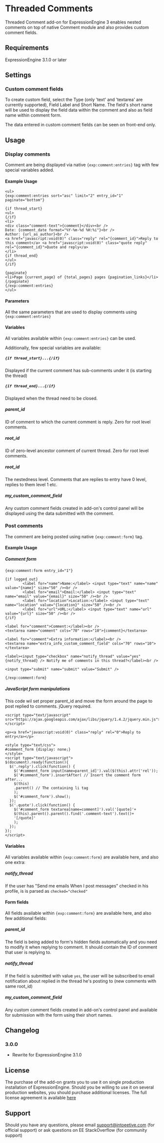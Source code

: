 # Threaded Comments

Threaded Comment add-on for ExpressionEngine 3 enables nested comments on top of native Comment module and also provides custom comment fields.

## Requirements

ExpressionEngine 3.1.0 or later

## Settings

### Custom comment fields

To create custom field, select the Type (only 'text' and 'textarea' are currently supported), Field Label and Short Name. The field's short name will be used to display the field data within the comment and also as field name within comment form.

The data entered in custom comment fields can be seen on front-end only.

## Usage

### Display comments

Comment are being displayed via native `{exp:comment:entries}` tag with few special variables added.

#### Example Usage

```
<ul>
{exp:comment:entries sort="asc" limit="2" entry_id="1" paginate="bottom"}

{if thread_start}
<ul>
{/if}
<li>
<div class="comment-text">{comment}</div><br />
Date: {comment_date format="%Y-%m-%d %H:%i"}<br />
Author: {url_as_author}<br />
<a href="javascript:void(0)" class="reply" rel="{comment_id}">Reply to this comment</a> <a href="javascript:void(0)" class="quote reply" rel="{comment_id}">Quote and reply</a>
</li>
{if thread_end}
</ul>
{/if}
        
{paginate}
<li>Page {current_page} of {total_pages} pages {pagination_links}</li>
{/paginate}
{/exp:comment:entries}
</ul>
```

#### Parameters

All the same parameters that are used to display comments using `{exp:comment:entries}`


#### Variables

All variables available within `{exp:comment:entries}` can be used.

Additionally, few special variables are available:

##### `{if thread_start}...{/if}`

Displayed if the current comment has sub-comments under it (is starting the thread)

##### `{if thread_end}...{/if}`

Displayed when the thread need to be closed.

##### parent_id

ID of comment to which the current comment is reply. Zero for root level comments.

##### root_id

ID of zero-level ancestor comment of current thread. Zero for root level comments.

##### root_id

The nestedness level. Comments that are replies to entry have 0 level, replies to them level 1 etc.

##### my_custom_comment_field

Any custom comment fields created in add-on's control panel will be displayed using the data submitted with the comment.


### Post comments

The comment are being posted using native `{exp:comment:form}` tag.

#### Example Usage

##### Comment form
```
{exp:comment:form entry_id="1"}

{if logged_out}
        <label for="name">Name:</label> <input type="text" name="name" value="{name}" size="50" /><br />
        <label for="email">Email:</label> <input type="text" name="email" value="{email}" size="50" /><br />
        <label for="location">Location:</label> <input type="text" name="location" value="{location}" size="50" /><br />
        <label for="url">URL:</label> <input type="text" name="url" value="{url}" size="50" /><br />
{/if}

<label for="comment">Comment:</label><br />
<textarea name="comment" cols="70" rows="10">{comment}</textarea>

<label for="comment">Extra information:</label><br />
<textarea name="extra_info_custom_comment_field" cols="70" rows="10"></textarea>

<label><input type="checkbox" name="notify_thread" value="yes" {notify_thread} /> Notify me of comments in this thread?</label><br />

<input type="submit" name="submit" value="Submit" />

{/exp:comment:form}
```

##### JavaScript form manipulations

This code wil set proper parent_id and move the form around the page to post replied to comments. jQuery required.
```
<script type="text/javascript" src="https://ajax.googleapis.com/ajax/libs/jquery/1.4.2/jquery.min.js"></script>

<p><a href="javascript:void(0)" class="reply" rel="0">Reply to entry</a></p> 

<style type="text/css">
#comment_form {display: none;}
</style>
<script type="text/javascript">
$(document).ready(function(){
  $('.reply').click(function() {
    $('#comment_form input[name=parent_id]').val($(this).attr('rel'));
    $('#comment_form').insertAfter( // Insert the comment form after...
    $(this)
    .parent() // The containing li tag
    );
    $('#comment_form').show();
  });
  $('.quote').click(function() {
    $('#comment_form textarea[name=comment]').val('[quote]'+ 
    $(this).parent().parent().find('.comment-text').text()+
    '[/quote]'
    );
  });
});
</script>
```

#### Variables

All variables available within `{exp:comment:form}` are available here, and also one extra:

##### notify_thread

If the user has "Send me emails When I post messages" checked in his profile, is is parsed as `checked="checked"`

#### Form fields

All fields available within `{exp:comment:form}` are available here, and also few additional fields:

##### parent_id

The field is being added to form's hidden fields automatically and you need to modify it when replying to comment. It should contain the ID of comment that user is replying to.

##### notify_thread

If the field is submitted with value `yes`, the user will be subscribed to email notification about replied in the thread he's posting to (new comments with same root_id)

##### my_custom_comment_field

Any custom comment fields created in add-on's control panel and available for submission with the form using their short names.


## Changelog

### 3.0.0

- Rewrite for ExpressionEngine 3.1.0

## License

The purchase of the add-on grants you to use it on single production installation of ExpressionEngine. Should you be willing to use it on several production websites, you should purchase additional licenses. The full license agreement is available [here](http://www.intoeetive.com/docs/license.html)

## Support

Should you have any questions, please email support@intoeetive.com (for official support) or ask questions on EE StackOverflow (for community support)